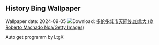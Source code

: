 ## History Bing Wallpaper
Wallpaper date: 2024-09-05
![](https://www.bing.com/th?id=OHR.TIFF2024_ZH-CN4896695918_UHD.jpg&w=1000)Download: [多伦多城市天际线,加拿大 (© Roberto Machado Noa/Getty Images)](https://www.bing.com/th?id=OHR.TIFF2024_ZH-CN4896695918_UHD.jpg)

Auto get programm by LtgX
